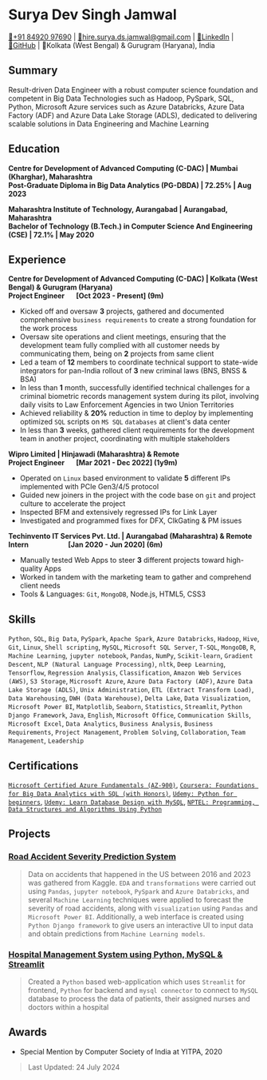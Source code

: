 # Surya Dev Singh Jamwal

[📱+91 84920 97690](tel:+91-84920-97690) | [📧hire.surya.ds.jamwal@gmail.com](mailto:hire.surya.ds.jamwal@gmail.com) | [🔗LinkedIn](https://linkedin.com/in/jamwalshah/) | [🔗GitHub](https://github.com/jamwalshah) | 📍Kolkata (West Bengal) & Gurugram (Haryana), India

## Summary

Result-driven Data Engineer with a robust computer science foundation and competent in Big Data Technologies such as Hadoop, PySpark, SQL, Python, Microsoft Azure services such as Azure Databricks, Azure Data Factory (ADF) and Azure Data Lake Storage (ADLS), dedicated to delivering scalable solutions in Data Engineering and Machine Learning

## Education

**Centre for Development of Advanced Computing (C-DAC) | Mumbai (Kharghar), Maharashtra**\
**Post-Graduate Diploma in Big Data Analytics (PG-DBDA) | 72.25% | Aug 2023**

**Maharashtra Institute of Technology, Aurangabad | Aurangabad, Maharashtra**\
**Bachelor of Technology (B.Tech.) in Computer Science And Engineering (CSE) | 72.1% | May 2020**

## Experience

**Centre for Development of Advanced Computing (C-DAC) | Kolkata (West Bengal) & Gurugram (Haryana)**\
**Project Engineer&nbsp;&nbsp;&nbsp;&nbsp;&nbsp;&nbsp;  [Oct 2023 - Present] (9m)**

- Kicked off and oversaw **3** projects, gathered and documented comprehensive `business requirements` to create a strong foundation for the work process
- Oversaw site operations and client meetings, ensuring that the development team fully complied with all customer needs by communicating them, being on **2** projects from same client
- Led a team of **12** members to coordinate technical support to state-wide integrators for pan-India rollout of **3** new criminal laws (BNS, BNSS & BSA)
- In less than **1** month, successfully identified technical challenges for a criminal biometric records management system during its pilot, involving daily visits to Law Enforcement Agencies in two Union Territories
- Achieved reliability & **20%** reduction in time to deploy by implementing optimized `SQL` scripts on `MS SQL` `databases` at client's data center
- In less than **3** weeks, gathered client requirements for the development team in another project, coordinating with multiple stakeholders

**Wipro Limited | Hinjawadi (Maharashtra) & Remote**\
**Project Engineer&nbsp;&nbsp;&nbsp;&nbsp;&nbsp;&nbsp;  [Mar 2021 - Dec 2022] (1y9m)**

- Operated on `Linux` based environment to validate **5** different IPs implemented with PCIe Gen3/4/5 protocol
- Guided new joiners in the project with the code base on `git` and project culture to accelerate the project
- Inspected BFM and extensively regressed IPs for Link Layer
- Investigated and programmed fixes for DFX, ClkGating & PM issues

**Techinvento IT Services Pvt. Ltd. | Aurangabad (Maharashtra) & Remote**\
**Intern&nbsp;&nbsp;&nbsp;&nbsp;&nbsp;&nbsp;&nbsp;&nbsp;&nbsp;&nbsp;&nbsp;&nbsp;&nbsp;&nbsp;&nbsp;&nbsp;&nbsp;&nbsp;&nbsp;&nbsp;&nbsp;&nbsp;&nbsp;  [Jan 2020 - Jun 2020] (6m)**

- Manually tested Web Apps to steer **3** different projects toward high-quality Apps
- Worked in tandem with the marketing team to gather and comprehend client needs
- Tools & Languages: `Git`, `MongoDB`, Node.js, HTML5, CSS3

## Skills

`Python`, `SQL`, `Big Data`, `PySpark`, `Apache Spark`, `Azure Databricks`, `Hadoop`, `Hive`, `Git`, `Linux`, `Shell scripting`, `MySQL`, `Microsoft SQL Server`, `T-SQL`, `MongoDB`, `R`, `Machine Learning`, `jupyter notebook`, `Pandas`, `NumPy`, `Scikit-learn`, `Gradient Descent`, `NLP (Natural Language Processing)`, `nltk`, `Deep Learning`, `Tensorflow`, `Regression Analysis`, `Classification`, `Amazon Web Services (AWS)`, `S3 Storage`, `Microsoft Azure`, `Azure Data Factory (ADF)`, `Azure Data Lake Storage (ADLS)`, `Unix Administration`, `ETL (Extract Transform Load)`, `Data Warehousing`, `DWH (Data Warehouse)`, `Delta Lake`, `Data Visualization`, `Microsoft Power BI`, `Matplotlib`, `Seaborn`, `Statistics`, `Streamlit`, `Python Django Framework`, `Java`, `English`,  `Microsoft Office`, `Communication Skills`, `Microsoft Excel`, `Data Analytics`, `Business Analysis`, `Business Requirements`, `Project Management`, `Problem Solving`, `Collaboration`, `Team Management`, `Leadership`

## Certifications

[`Microsoft Certified Azure Fundamentals (AZ-900)`](https://learn.microsoft.com/api/credentials/share/en-us/jamwalshah/67E567E823A63829), [`Coursera: Foundations for Big Data Analytics with SQL (with Honors)`](https://www.coursera.org/verify/7XKEFNQ2D9XK), [`Udemy: Python for beginners`](http://ude.my/UC-9a359103-00b1-4736-8542-13b8821f247d), [`Udemy: Learn Database Design with MySQL`](http://ude.my/UC-QFDEOVX9), [`NPTEL: Programming, Data Structures and Algorithms Using Python`](https://nptel.ac.in/noc/E_Certificate/noc18-cs21/NPTEL18CS21S44300281810060124.jpg)

## Projects

### [Road Accident Severity Prediction System](https://github.com/jamwalshah/road_accident_severity_prediction)

> Data on accidents that happened in the US between 2016 and 2023 was gathered from Kaggle. `EDA` and `transformations` were carried out using `Pandas`, `jupyter notebook`, `PySpark` and `Azure Databricks`, and several `Machine Learning` techniques were applied to forecast the severity of road accidents, along with `visualization` using `Pandas` and `Microsoft Power BI`. Additionally, a web interface is created using `Python Django framework` to give users an interactive UI to input data and obtain predictions from `Machine Learning models`.

### [Hospital Management System using Python, MySQL & Streamlit](https://github.com/jamwalshah/hospitalmanagement_python)

> Created a `Python` based web-application which uses `Streamlit` for frontend, `Python` for backend and `mysql connector` to connect to `MySQL` database to process the data of patients, their assigned nurses and doctors within a hospital

## Awards

- Special Mention by Computer Society of India at YITPA, 2020

> Last Updated: 24 July 2024
